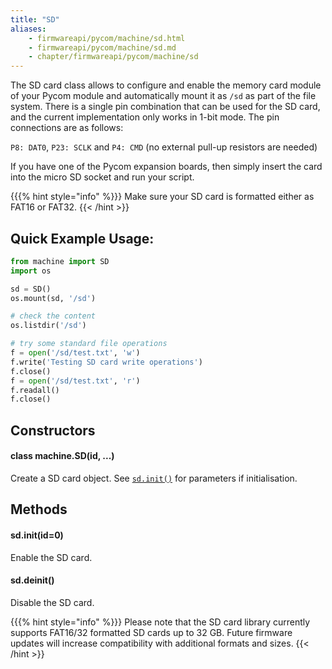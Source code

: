 ```yaml
---
title: "SD"
aliases:
    - firmwareapi/pycom/machine/sd.html
    - firmwareapi/pycom/machine/sd.md
    - chapter/firmwareapi/pycom/machine/sd
---
```

The SD card class allows to configure and enable the memory card module of your Pycom module and automatically mount it as `/sd` as part of the file system. There is a single pin combination that can be used for the SD card, and the current implementation only works in 1-bit mode. The pin connections are as follows:

`P8: DAT0`, `P23: SCLK` and `P4: CMD` (no external pull-up resistors are needed)

If you have one of the Pycom expansion boards, then simply insert the card into the micro SD socket and run your script.

{{{% hint style="info" %}}}
Make sure your SD card is formatted either as FAT16 or FAT32.
{{< /hint >}}

## Quick Example Usage:

```python
from machine import SD
import os

sd = SD()
os.mount(sd, '/sd')

# check the content
os.listdir('/sd')

# try some standard file operations
f = open('/sd/test.txt', 'w')
f.write('Testing SD card write operations')
f.close()
f = open('/sd/test.txt', 'r')
f.readall()
f.close()
```

## Constructors

#### class machine.SD(id, ...)

Create a SD card object. See [`sd.init()`](sd.md#sd-init-id-0) for parameters if initialisation.

## Methods

#### sd.init(id=0)

Enable the SD card.

#### sd.deinit()

Disable the SD card.

{{{% hint style="info" %}}}
Please note that the SD card library currently supports FAT16/32 formatted SD cards up to 32 GB. Future firmware updates will increase compatibility with additional formats and sizes.
{{< /hint >}}

